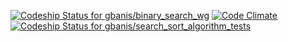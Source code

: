 [ ![Codeship Status for gbanis/binary_search_wg](https://img.shields.io/codeship/9d425a80-4dc2-0132-edb7-1e6c3dad43cf.svg?style=flat-square)](https://codeship.com/projects/47484)
[![Code Climate](https://img.shields.io/codeclimate/github/gbanis/search_sort_algorithm_tests/badges/gpa.svg?style=flat-square)](https://codeclimate.com/github/gbanis/search_sort_algorithm_tests)
[ ![Codeship Status for gbanis/search_sort_algorithm_tests](https://codeship.com/projects/ef803c40-5dff-0132-51b1-72d241f098bc/status?branch=master)](https://codeship.com/projects/51221)


